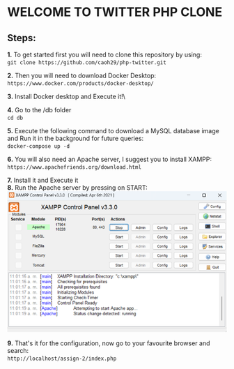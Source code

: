 # WELCOME TO TWITTER PHP CLONE

## Steps:

**1.** To get started first you will need to clone this repository by using:\
 `git clone https://github.com/caoh29/php-twitter.git`

**2.** Then you will need to download Docker Desktop:\
`https://www.docker.com/products/docker-desktop/`

**3.** Install Docker desktop and Execute it!\

**4.** Go to the /db folder\
 `cd db`

**5.** Execute the following command to download a MySQL database image and Run it in the background for future queries:\
 `docker-compose up -d`

**6.** You will also need an Apache server, I suggest you to install XAMPP:\
 `https://www.apachefriends.org/download.html`

**7.** Install it and Execute it
\
**8.** Run the Apache server by pressing on START:\
 ![alt text](./images/xampp_example.png)

**9.** That's it for the configuration, now go to your favourite browser and search:\
 `http://localhost/assign-2/index.php`

